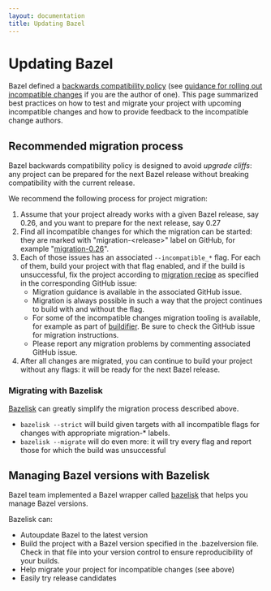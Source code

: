 ```yaml
---
layout: documentation
title: Updating Bazel
---
```


# Updating Bazel

Bazel defined a [backwards compatibility policy](https://docs.bazel.build/versions/master/backward-compatibility.html)
(see [guidance for rolling out incompatible changes](https://www.bazel.build/breaking-changes-guide.html) if you are the author of one).
This page summarized best practices on how to test and migrate your project with upcoming incompatible
changes and how to provide feedback to the incompatible change authors.


## Recommended migration process

Bazel backwards compatibility policy is designed to avoid _upgrade cliffs_:
any project can be prepared for the next Bazel release without breaking compatibility with the current release.

We recommend the following process for project migration:


1. Assume that your project already works with a given Bazel release, say 0.26, and you want to prepare
   for the next release, say 0.27
2. Find all incompatible changes for which the migration can be started: they are marked with 
   "migration-\<release\>" label on GitHub, for example "[migration-0.26](https://github.com/bazelbuild/bazel/issues?utf8=%E2%9C%93&q=label%3Amigration-0.26+)".
3. Each of those issues has an associated `--incompatible_*` flag. For each of them, build your project 
   with that flag enabled, and if the build is unsuccessful, fix the project according to
   [migration recipe](https://docs.bazel.build/versions/master/backward-compatibility.html#incompatible-changes-and-migration-recipes) as specified in the corresponding GitHub issue:
    *   Migration guidance is available in the associated GitHub issue.
    *   Migration is always possible in such a way that the project continues to build with and without the flag.
    *   For some of the incompatible changes migration tooling is available, for example as part of [buildifier](https://github.com/bazelbuild/buildtools/releases). Be sure to check the GitHub issue for migration instructions.
    *   Please report any migration problems by commenting associated GitHub issue.
4. After all changes are migrated, you can continue to build your project without any flags:
   it will be ready for the next Bazel release.


### Migrating with Bazelisk

[Bazelisk](https://github.com/bazelbuild/bazelisk) can 
greatly simplify the migration process described above.

*   `bazelisk --strict` will build given targets with all incompatible flags for changes with appropriate migration-* labels.
*   `bazelisk --migrate` will do even more: it will try every flag and report those for which the build was unsuccessful


## Managing Bazel versions with Bazelisk

Bazel team implemented a Bazel wrapper called [bazelisk](https://github.com/bazelbuild/bazelisk) that helps you
manage Bazel versions.

Bazelisk can:
*   Autoupdate Bazel to the latest version
*   Build the project with a Bazel version specified in the .bazelversion file. Check in that file into your version control to ensure reproducibility of your builds.
*   Help migrate your project for incompatible changes (see above)
*   Easily try release candidates
